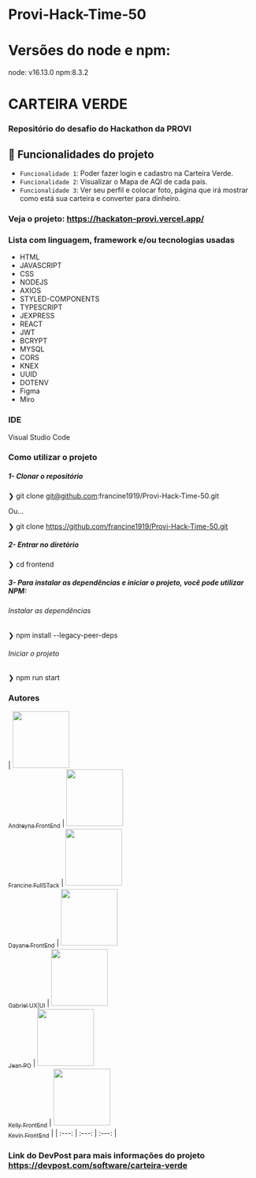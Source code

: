 # Provi-Hack-Time-50

# Versões do node e npm:
node: v16.13.0
npm:8.3.2

# CARTEIRA VERDE

### Repositório do desafio do Hackathon da PROVI

## :hammer: Funcionalidades do projeto
- `Funcionalidade 1`: Poder fazer login e cadastro na Carteira Verde.
- `Funcionalidade 2`: Visualizar o Mapa de AQI de cada país.
- `Funcionalidade 3`: Ver seu perfil e colocar foto, página que irá mostrar como está sua carteira e converter para dinheiro.

### Veja o projeto: https://hackaton-provi.vercel.app/

### Lista com linguagem, framework e/ou tecnologias usadas
- HTML
- JAVASCRIPT
- CSS
- NODEJS
- AXIOS
- STYLED-COMPONENTS
- TYPESCRIPT
- JEXPRESS
- REACT
- JWT
- BCRYPT
- MYSQL
- CORS
- KNEX
- UUID
- DOTENV
- Figma
- Miro

### IDE
Visual Studio Code

### Como utilizar o projeto

##### 1- Clonar o repositório
  ❯ git clone git@github.com:francine1919/Provi-Hack-Time-50.git
  
   Ou...
   
  ❯ git clone https://github.com/francine1919/Provi-Hack-Time-50.git

  ##### 2- Entrar no diretório
  ❯ cd frontend
    
##### 3- Para instalar as dependências e iniciar o projeto, você pode utilizar NPM:
  
 ###### Instalar as dependências
  ❯ npm install --legacy-peer-deps

 ###### Iniciar o projeto
  ❯ npm run start


### Autores
| [<img src="https://avatars.githubusercontent.com/u/87716793?v=4" width=115><br><sub>Andreyna FrontEnd</sub>](https://github.com/andreyna1808) | [<img src="https://avatars.githubusercontent.com/u/94610559?v=4" width=115><br><sub>Francine FullSTack</sub>](https://github.com/francine1919) | [<img src="https://avatars.githubusercontent.com/u/59985165?v=4" width=115><br><sub>Dayane FrontEnd</sub>](https://github.com/daygds12) | [<img src="https://avatars.githubusercontent.com/u/104745967?v=4" width=115><br><sub>Gabriel UX|UI</sub>](https://github.com/bielgasparhs) | [<img src="https://avatars.githubusercontent.com/u/91439533?v=4" width=115><br><sub>Jean PO</sub>](https://github.com/jeansevenz) | [<img src="https://avatars.githubusercontent.com/u/90872515?v=4" width=115><br><sub>Kelly FrontEnd</sub>](https://github.com/Kell22-mkt) | [<img src="https://avatars.githubusercontent.com/u/90781941?v=4" width=115><br><sub>Kevin FrontEnd</sub>](https://github.com/Tihuanna) | 
| :---: | :---: | :---: |


### Link do DevPost para mais informações do projeto https://devpost.com/software/carteira-verde


